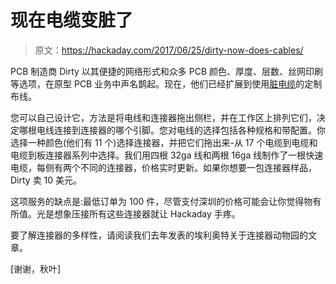 # 现在电缆变脏了

> 原文：<https://hackaday.com/2017/06/25/dirty-now-does-cables/>

PCB 制造商 Dirty 以其便捷的网络形式和众多 PCB 颜色、厚度、层数、丝网印刷等选项，在原型 PCB 业务中声名鹊起。现在，他们已经扩展到使用[脏电缆](http://dirtypcbs.com/store/cables)的定制布线。

您可以自己设计它，方法是将电线和连接器拖出侧栏，并在工作区上排列它们，决定哪根电线连接到连接器的哪个引脚。您对电线的选择包括各种规格和带配置。你选择一种颜色(他们有 11 个)选择连接器，并把它们拖出来-从 17 个电缆到电缆和电缆到板连接器系列中选择。我们用四根 32ga 线和两根 16ga 线制作了一根快速电缆，每侧有两个不同的连接器，价格实时更新。如果你想要一包连接器样品，Dirty 卖 10 美元。

这项服务的缺点是:最低订单为 100 件，尽管支付深圳的价格可能会让你觉得物有所值。光是想象压接所有这些连接器就让 Hackaday 手疼。

要了解连接器的多样性，请阅读我们去年发表的埃利奥特关于连接器动物园的文章。

[谢谢，秋叶]
